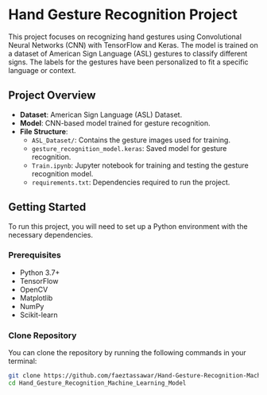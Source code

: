 # Hand Gesture Recognition Project

This project focuses on recognizing hand gestures using Convolutional Neural Networks (CNN) with TensorFlow and Keras. The model is trained on a dataset of American Sign Language (ASL) gestures to classify different signs. The labels for the gestures have been personalized to fit a specific language or context.

## Project Overview

- **Dataset**: American Sign Language (ASL) Dataset.
- **Model**: CNN-based model trained for gesture recognition.
- **File Structure**:
  - `ASL_Dataset/`: Contains the gesture images used for training.
  - `gesture_recognition_model.keras`: Saved model for gesture recognition.
  - `Train.ipynb`: Jupyter notebook for training and testing the gesture recognition model.
  - `requirements.txt`: Dependencies required to run the project.

## Getting Started

To run this project, you will need to set up a Python environment with the necessary dependencies.

### Prerequisites

- Python 3.7+
- TensorFlow
- OpenCV
- Matplotlib
- NumPy
- Scikit-learn

### Clone Repository

You can clone the repository by running the following commands in your terminal:

```bash
git clone https://github.com/faeztassawar/Hand-Gesture-Recognition-Machine-Learning-Model.git
cd Hand_Gesture_Recognition_Machine_Learning_Model
